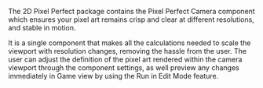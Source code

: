 The 2D Pixel Perfect package contains the Pixel Perfect Camera component which ensures your pixel art remains crisp and clear at different resolutions, and stable in motion.

It is a single component that makes all the calculations needed to scale the viewport with resolution changes, removing the hassle from the user. The user can adjust the definition of the pixel art rendered within the camera viewport through the component settings, as well preview any changes immediately in Game view by using the Run in Edit Mode feature.
